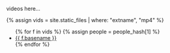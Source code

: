 videos here...

{% assign vids = site.static_files | where: "extname", "mp4" %}
<ul>
{% for f in vids %}
{% assign people = people_hash[1] %}
    <li><a href="{{ f. path }}" target="_blank">{{ f.basename }}</a></li>
{% endfor %}
</ul>